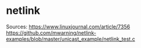 # netlink
Sources:
https://www.linuxjournal.com/article/7356
https://github.com/mwarning/netlink-examples/blob/master/unicast_example/netlink_test.c
